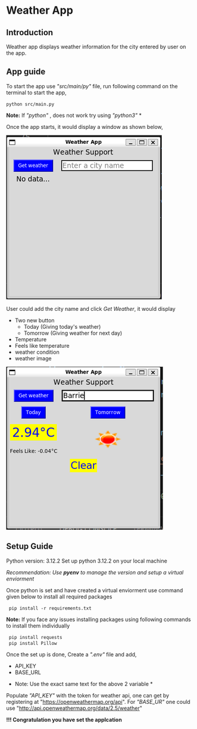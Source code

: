 # Weather App

## Introduction

Weather app displays weather information for the city entered by user on the app.

## App guide

To start the app use *"src/main/py"* file, run following command on the terminal to start the app,

```
python src/main.py
```

**Note:** If *"python"* , does not work try using *"python3"* *

Once the app starts, it would display a window as shown below,

![Start Window](./images/weather_app_start_window.PNG)

User could add the city name and click *Get Weather*, it would display
- Two new button
    - Today (Giving today's weather)
    - Tomorrow (Giving weather for next day)
- Temperature 
- Feels like temperature
- weather condition
- weather image

![Weather Display](./images/weather_app_today_weather.PNG)


## Setup Guide

Python version: 3.12.2
Set up python 3.12.2 on your local machine

*Recommendation: Use **pyenv** to manage the version and setup a virtual enviorment*

Once python is set and have created a virtual enviorment use command given below to install all required packages

``` 
 pip install -r requirements.txt
```

 **Note:** If you face any issues installing packages using following commands to install them individually

```
 pip install requests
 pip install Pillow
```

 Once the set up is done, Create a *".env"* file and add, 
 - API_KEY
 - BASE_URL

 * Note: Use the exact same text for the above 2 variable *

 Populate *"API_KEY"* with the token for weather api, one can get by registering at "https://openweathermap.org/api".
 For *"BASE_UR"* one could use "http://api.openweathermap.org/data/2.5/weather"


 **!!! Congratulation you have set the applcation**
